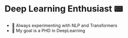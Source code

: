 # Deep Learning Enthusiast 📟

- 🔭 Always experimenting with NLP and Transformers
- 🌱 My goal is a PHD in DeepLearning 
